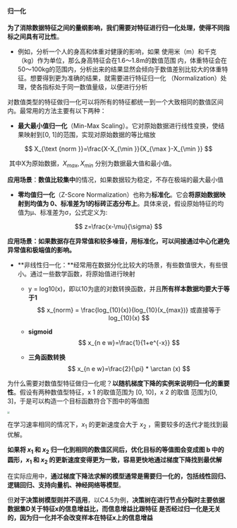 #### 归一化

**为了消除数据特征之间的量纲影响，我们需要对特征进行归一化处理，使得不同指标之间具有可比性**。

- 例如，分析一个人的身高和体重对健康的影响，如果 使用米（m）和千克（kg）作为单位，那么身高特征会在1.6～1.8m的数值范围 内，体重特征会在50～100kg的范围内，分析出来的结果显然会倾向于数值差别比较大的体重特征。想要得到更为准确的结果，就需要进行特征归一化 （Normalization）处理，使各指标处于同一数值量级，以便进行分析

对数值类型的特征做归一化可以将所有的特征都统一到一个大致相同的数值区间内。最常用的方法主要有以下两种：

- **最大最小值归一化**（Min-Max Scaling）。它对原始数据进行线性变换，使结果映射到[0, 1]的范围，实现对原始数据的等比缩放

$$
X_{\text {norm }}=\frac{X-X_{\min }}{X_{\max }-X_{\min }}
$$

​		其中X为原始数据，$X_{max}, X_{min}$ 分别为数据最大值和最小值。

​		**应用场景**：**数值比较集中**的情况，如果数据较为稳定，不存在极端的最大最小值

- **零均值归一化**（Z-Score Normalization）也称为**标准化**。它会**将原始数据映射到均值为 0、标准差为1的标砖正态分布上**。具体来说，假设原始特征的均值为μ、标准差为σ，公式定义为:

$$
z=\frac{x-\mu}{\sigma}
$$

​		**应用场景：如果数据存在异常值和较多噪音，用标准化，可以间接通过中心化避免异常值和极端值的影响。**

- **非线性归一化：**经常用在数据分化比较大的场景，有些数值很大，有些很小。通过一些数学函数，将原始值进行映射

  - y = log10(x)，即以10为底的对数转换函数，并且**所有样本数据均要大于等于1**
    $$
    x_{norm} = \frac{log_{10}(x)}{log_{10}(x_{max})} 或直接等于 log_{10}(x)
    $$

  - **sigmoid**
    $$
    x_{n e w}=\frac{1}{1+e^{-x}}
    $$
    

  - **三角函数转换**
    $$
    x_{n e w}=\frac{2}{\pi} * \arctan (x)
    $$
    

为什么需要对数值型特征做归一化呢？**以随机梯度下降的实例来说明归一化的重要性**。假设有两种数值型特征，x 1 的取值范围为 [0, 10]，x 2 的取值 范围为[0, 3]，于是可以构造一个目标函数符合下图中的等值图

<img src="https://blog-1258986886.cos.ap-beijing.myqcloud.com/%E6%9C%BA%E5%99%A8%E5%AD%A6%E4%B9%A0/27-8.png" style="zoom:33%;" />

在学习速率相同的情况下，$x_1$ 的更新速度会大于 $x_2$ ，需要较多的迭代才能找到最优解。

**如果将 $x_1$ 和 $x_2$ 归一化到相同的数值区间后，优化目标的等值图会变成图 b 中的圆形，$x_1$ 和 $x_2$ 的更新速度变得更为一致，容易更快地通过梯度下降找到最优解**

在实际应用中，**通过梯度下降法求解的模型通常是需要归一化的，包括线性回归、逻辑回归、支持向量机、神经网络等模型**。

但**对于决策树模型则并不适用**，以C4.5为例，**决策树在进行节点分裂时主要依据数据集D关于特征x的信息增益比，而信息增益比跟特征 是否经过归一化是无关的，因为归一化并不会改变样本在特征x上的信息增益**


